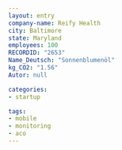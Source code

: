 ```yaml
---
layout: entry
company-name: Reify Health
city: Baltimore
state: Maryland
employees: 100
RECORDID: "2653"
Name_Deutsch: "Sonnenblumenöl"
kg_CO2: "1.56"
Autor: null

categories:
- startup

tags:
- mobile
- monitoring
- aco
---
```

